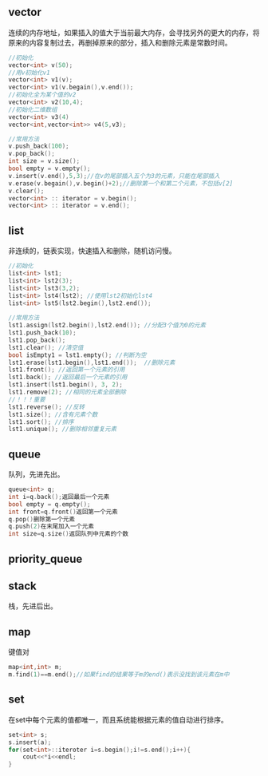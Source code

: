 ## vector
连续的内存地址，如果插入的值大于当前最大内存，会寻找另外的更大的内存，将原来的内容复制过去，再删掉原来的部分，插入和删除元素是常数时间。
```c++
//初始化
vector<int> v(50);
//用v初始化v1
vector<int> v1(v);
vector<int> v1(v.begain(),v.end());
//初始化全为某个值的v2
vector<int> v2(10,4);
//初始化二维数组
vector<int> v3(4)
vector<int,vector<int>> v4(5,v3);

//常用方法
v.push_back(100);
v.pop_back();
int size = v.size();
bool empty = v.empty();
v.insert(v.end(),5,3);//在v的尾部插入五个为3的元素，只能在尾部插入
v.erase(v.begain(),v.begin()+2);//删除第一个和第二个元素，不包括v[2]
v.clear();
vector<int> :: iterator = v.begin();
vector<int> :: iterator = v.end();
```
## list
非连续的，链表实现，快速插入和删除，随机访问慢。
```c++
//初始化
list<int> lst1; 
list<int> lst2(3); 
list<int> lst3(3,2); 
list<int> lst4(lst2); //使用lst2初始化lst4
list<int> lst5(lst2.begin(),lst2.end());
 
//常用方法
lst1.assign(lst2.begin(),lst2.end()); //分配3个值为0的元素
lst1.push_back(10); 
lst1.pop_back();
lst1.clear(); //清空值
bool isEmpty1 = lst1.empty(); //判断为空
lst1.erase(lst1.begin(),lst1.end());  //删除元素
lst1.front(); //返回第一个元素的引用
lst1.back(); //返回最后一个元素的引用
lst1.insert(lst1.begin(), 3, 2);
lst1.remove(2); //相同的元素全部删除
//！！！重要
lst1.reverse(); //反转
lst1.size(); //含有元素个数
lst1.sort(); //排序
lst1.unique(); //删除相邻重复元素
```
## queue
队列，先进先出。
```c++
queue<int> q;
int i=q.back();返回最后一个元素
bool empty = q.empty();
int front=q.front()返回第一个元素
q.pop()删除第一个元素
q.push(2)在末尾加入一个元素
int size=q.size()返回队列中元素的个数
```

## priority_queue
## stack
栈，先进后出。
## map
键值对
```c++
map<int,int> m;
m.find(1)==m.end();//如果find的结果等于m的end()表示没找到该元素在m中
```
## set
在set中每个元素的值都唯一，而且系统能根据元素的值自动进行排序。
```c++
set<int> s;
s.insert(a);
for(set<int>::iteroter i=s.begin();i!=s.end();i++){
	cout<<*i<<endl;
}
```